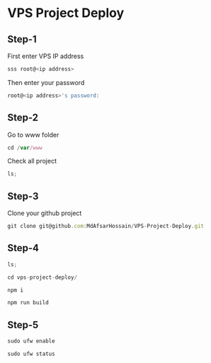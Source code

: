 # VPS Project Deploy

## Step-1

First enter VPS IP address

```js
sss root@<ip address>
```

Then enter your password

```js
root@<ip address>'s password:
```

## Step-2

Go to www folder

```js
cd /var/www
```

Check all project

```js
ls;
```

## Step-3

Clone your github project

```js
git clone git@github.com:MdAfsarHossain/VPS-Project-Deploy.git
```

## Step-4

```js
ls;
```

```js
cd vps-project-deploy/
```

```js
npm i
```

```js
npm run build
```

## Step-5

```js
sudo ufw enable
```

```js
sudo ufw status
```

